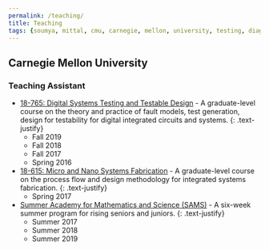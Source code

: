 ```yaml
---
permalink: /teaching/
title: Teaching
tags: {soumya, mittal, cmu, carnegie, mellon, university, testing, diagnosis, atpg, yield, failure, pfa, machine learning, graduate, phd, sams, 18-765}
---
```


## Carnegie Mellon University

### Teaching Assistant

* [18-765: Digital Systems Testing and Testable Design](https://courses.ece.cmu.edu/18765) - A graduate-level course on the theory and practice of fault models, test generation, design for testability for digital integrated circuits and systems.
{: .text-justify}
  * Fall 2019
  * Fall 2018
  * Fall 2017
  * Spring 2016
* [18-615: Micro and Nano Systems Fabrication](https://courses.ece.cmu.edu/18615) - A graduate-level course on the process flow and design methodology for integrated systems fabrication.
{: .text-justify}
  * Spring 2017
* [Summer Academy for Mathematics and Science (SAMS)](https://admission.enrollment.cmu.edu/pages/access-sams) - A six-week summer program for rising seniors and juniors.
{: .text-justify}
  - Summer 2017
  - Summer 2018
  - Summer 2019 
